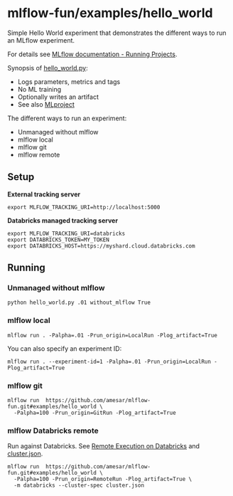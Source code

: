 
# mlflow-fun/examples/hello_world

Simple Hello World experiment that demonstrates the different ways to run an MLflow experiment.

For details see [MLflow documentation - Running Projects](https://mlflow.org/docs/latest/projects.html#running-projects).

Synopsis of [hello_world.py](hello_world.py):
* Logs parameters, metrics and tags
* No ML training
* Optionally writes an artifact
* See also [MLproject](MLproject)

The different ways to run an experiment:
* Unmanaged without mlflow
* mlflow local
* mlflow git
* mlflow remote

## Setup

**External tracking server**
```
export MLFLOW_TRACKING_URI=http://localhost:5000
```

**Databricks managed tracking server**
```
export MLFLOW_TRACKING_URI=databricks
export DATABRICKS_TOKEN=MY_TOKEN
export DATABRICKS_HOST=https://myshard.cloud.databricks.com
```

## Running

### Unmanaged without mlflow
```
python hello_world.py .01 without_mlflow True
```

### mlflow local
```
mlflow run . -Palpha=.01 -Prun_origin=LocalRun -Plog_artifact=True
```
You can also specify an experiment ID:
```
mlflow run . --experiment-id=1 -Palpha=.01 -Prun_origin=LocalRun -Plog_artifact=True
```

### mlflow git
```
mlflow run  https://github.com/amesar/mlflow-fun.git#examples/hello_world \
  -Palpha=100 -Prun_origin=GitRun -Plog_artifact=True
```
### mlflow Databricks remote
Run against Databricks. See [Remote Execution on Databricks](https://mlflow.org/docs/latest/projects.html#remote-execution-on-databricks) and [cluster.json](wine-quality/cluster.json).
```
mlflow run  https://github.com/amesar/mlflow-fun.git#examples/hello_world \
  -Palpha=100 -Prun_origin=RemoteRun -Plog_artifact=True \
  -m databricks --cluster-spec cluster.json
```
